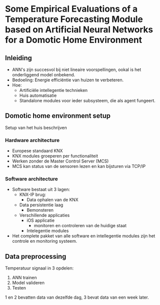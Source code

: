 # Some Empirical Evaluations of a Temperature Forecasting Module based on Artificial Neural Networks for a Domotic Home Environment

## Inleiding
- ANN's zijn succesvol bij niet lineaire voorspellingen, ookal is het onderliggend model onbekend.
- Bedoeling: Energie efficiëntie van huizen te verbeteren.
- Hoe:
  - Artificiële intellegentie technieken
  - Huis automatisatie
  - Standalone modules voor ieder subsysteem, die als agent fungeert.

## Domotic home environment setup
Setup van het huis beschrijven

### Hardware architecture
- Europese standaard KNX
- KNX modules groeperen per functionaliteit
- Werken zonder de Master Control Server (MCS)
- MCS kan status van de sensoren lezen en kan bijsturen via TCP/IP

### Software architecture
- Software bestaat uit 3 lagen:
  - KNX-IP brug:
    - Data ophalen van de KNX
  - Data persistentie laag
    - Bemonsteren
  - Verschillende applicaties
    - iOS applicatie
        - monitoren en controleren van de huidige staat
    - Intelegentie modules
- Het complete pakket van alle software en intellegentie modules zijn het controle en monitoring systeem.

## Data preprocessing
Temperatuur signaal in 3 opdelen:
1. ANN trainen
2. Model valideren
3. Testen

1 en 2 bevatten data van dezelfde dag, 3 bevat data van een week later.
